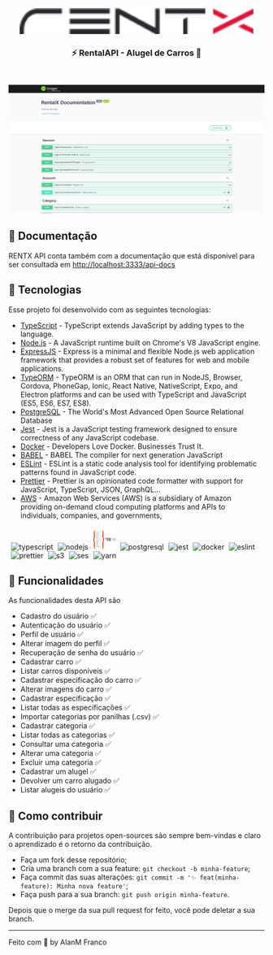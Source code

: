 <p align="center">
<a href="http://localhost:3333/api-docs" target="_blank">
<img src=".github/assets/logo@rentx-logo.png" width="460px;" alt="API RENTX - logotipo" />
</a>
</p>

<h3 align="center">
⚡ RentalAPI - Alugel de Carros 🚗
</h3>

</br>

<p align="center">
<img src=".github/screens/demo@screen.png" alt="demostração" />
</p>

## 👀 Documentação
RENTX API conta também com a documentação que está disponível para ser consultada em <a href="http://localhost:3333/api-docs" target="_blank">http://localhost:3333/api-docs</a>


## 🚀 Tecnologias
Esse projeto foi desenvolvido com as seguintes tecnologias:
* [TypeScript](https://typescriptlang.org) - TypeScript extends JavaScript by adding types to the language.
* [Node.js](https://nodejs.org/en/) - A JavaScript runtime built on Chrome's V8 JavaScript engine.
* [ExpressJS](http://expressjs.com/) - Express is a minimal and flexible Node.js web application framework that provides a robust set of features for web and mobile applications.
* [TypeORM](https://typeorm.io) - TypeORM is an ORM that can run in NodeJS, Browser, Cordova, PhoneGap, Ionic, React Native, NativeScript, Expo, and Electron platforms and can be used with TypeScript and JavaScript (ES5, ES6, ES7, ES8).
* [PostgreSQL](https://www.postgresql.org/) - The World's Most Advanced Open Source Relational Database
* [Jest](https://jestjs.io) - Jest is a JavaScript testing framework designed to ensure correctness of any JavaScript codebase.
* [Docker](https://www.docker.com/) - Developers Love Docker. Businesses Trust It.
* [BABEL](https://babeljs.io/) - BABEL The compiler for next generation JavaScript
* [ESLint](https://eslint.org/) - ESLint is a static code analysis tool for identifying problematic patterns found in JavaScript code.
* [Prettier](https://prettier.io/) - Prettier is an opinionated code formatter with support for JavaScript, TypeScript, JSON, GraphQL...
* [AWS](https://aws.amazon.com) - Amazon Web Services (AWS) is a subsidiary of Amazon providing on-demand cloud computing platforms and APIs to individuals, companies, and governments,
<p>
<img src="https://cdn.svgporn.com/logos/typescript-icon.svg" alt="typescript" width="45" height="45" style="margin-left: 5px;"/>
<img src="https://cdn.svgporn.com/logos/nodejs-icon.svg" alt="nodejs" width="45" height="45" style="margin-left: 5px;"/>
<img src=".github/assets/typeorm.svg" alt="typeorm" width="45" height="45" style="margin-left: 5px;"/>
<img src="https://cdn.svgporn.com/logos/postgresql.svg" alt="postgresql" width="45" height="45" style="margin-left: 5px;"/>
<img src="https://cdn.svgporn.com/logos/jest.svg" alt="jest" width="45" height="45" style="margin-left: 5px;"/>
<img src="https://cdn.svgporn.com/logos/docker-icon.svg" alt="docker" width="45" height="45" style="margin-left: 5px;"/>
<img src="https://cdn.svgporn.com/logos/eslint.svg" alt="eslint" width="45" height="45" style="margin-left: 5px;"/>
<img src="https://cdn.svgporn.com/logos/prettier.svg" alt="prettier" width="45" height="45" style="margin-left: 5px;"/>
<img src="https://cdn.svgporn.com/logos/aws-s3.svg" alt="s3" width="45" height="45" style="margin-left: 5px;"/>
<img src="https://cdn.svgporn.com/logos/aws-ses.svg" alt="ses" width="45" height="45" style="margin-left: 5px;"/>
<img src="https://cdn.svgporn.com/logos/yarn.svg" alt="yarn" width="45" height="45" style="margin-left: 5px;"/>
</p>

## 🎉 Funcionalidades
As funcionalidades desta API são
* Cadastro do usuário ✅
* Autenticação do usuário ✅
* Perfil de usuário ✅
* Alterar imagem do perfil ✅
* Recuperação de senha do usuário ✅
* Cadastrar carro ✅
* Listar carros disponíveis ✅
* Cadastrar especificação do carro ✅
* Alterar imagens do carro ✅
* Cadastrar especificação ✅
* Listar todas as especificações ✅
* Importar categorias por panilhas (.csv) ✅
* Cadastrar categoria ✅
* Listar todas as categorias ✅
* Consultar uma categoria ✅
* Alterar uma categoria ✅
* Excluir uma categoria ✅
* Cadastrar um alugel ✅
* Devolver um carro alugado ✅
* Listar alugeis do usuário ✅

## 🤔 Como contribuir
A contribuição para projetos open-sources são sempre bem-vindas e claro o aprendizado é o retorno da contribuição.
- Faça um fork desse repositório;
- Cria uma branch com a sua feature: `git checkout -b minha-feature`;
- Faça commit das suas alterações: `git commit -m '✨ feat(minha-feature): Minha nova feature'`;
- Faça push para a sua branch: `git push origin minha-feature`.

Depois que o merge da sua pull request for feito, você pode deletar a sua branch.

---
Feito com 💚 by AlanM Franco
